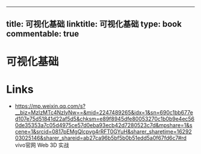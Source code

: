 
---
title: 可视化基础
linktitle: 可视化基础
type: book
commentable: true
---

# 可视化基础

# Links

- https://mp.weixin.qq.com/s?__biz=MzIzMTc4NzIyNw==&mid=2247489265&idx=1&sn=690c1bb677ed107e75d51841d22af5d5&chksm=e89f8945dfe80053270c1b0b9e4ec560de35353a7c05d4975ce57d0eba93ecb42d7280523c7d&mpshare=1&scene=1&srcid=0817pEMgQlcpvg4rRFT0GYuH&sharer_sharetime=1629203025146&sharer_shareid=ab27ca96b5bf5b0b51edd5a0f67fd6c7#rd vivo官网 Web 3D 实战
    